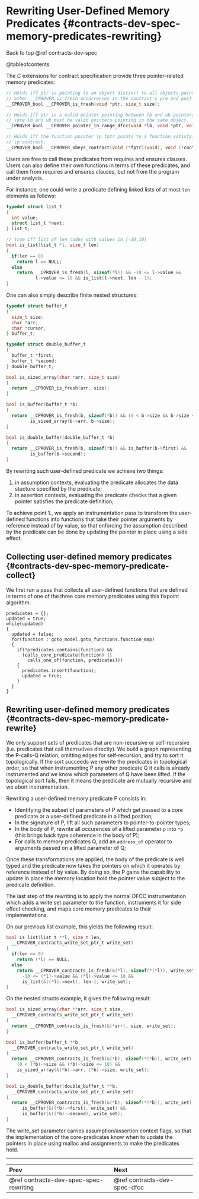 # Rewriting User-Defined Memory Predicates {#contracts-dev-spec-memory-predicates-rewriting}

Back to top @ref contracts-dev-spec

@tableofcontents

The C extensions for contract specification provide three pointer-related memory
predicates:

```c
// Holds iff ptr is pointing to an object distinct to all objects pointed to by
// other __CPROVER_is_fresh occurrences in the contract's pre and post conditions
__CPROVER_bool __CPROVER_is_fresh(void *ptr, size_t size);

// Holds iff ptr is a valid pointer pointing between lb and ub pointers.
// \pre lb and ub must be valid pointers pointing in the same object.
__CPROVER_bool __CPROVER_pointer_in_range_dfcc(void *lb, void *ptr, void *ub);

// Holds iff the function pointer \p fptr points to a function satisfying
// \p contract.
__CPROVER_bool __CPROVER_obeys_contract(void (*fptr)(void), void (*contract)(void));
```

Users are free to call these predicates from requires and ensures clauses.
Users can also define their own functions in terms of these predicates, and call
them from requires and ensures clauses, but not from the program under analysis.

For instance, one could write a predicate defining linked lists of at most `len`
elements as follows:

```c
typedef struct list_t
{
  int value;
  struct list_t *next;
} list_t;

// true iff list of len nodes with values in [-10,10]
bool is_list(list_t *l, size_t len)
{
  if(len == 0)
    return l == NULL;
  else
    return __CPROVER_is_fresh(l, sizeof(*l)) && -10 <= l->value &&
           l->value <= 10 && is_list(l->next, len - 1);
}
```

One can also simply describe finite nested structures:

```c
typedef struct buffer_t
{
  size_t size;
  char *arr;
  char *cursor;
} buffer_t;

typedef struct double_buffer_t
{
  buffer_t *first;
  buffer_t *second;
} double_buffer_t;

bool is_sized_array(char *arr, size_t size)
{
  return __CPROVER_is_fresh(arr, size);
}

bool is_buffer(buffer_t *b)
{
  return __CPROVER_is_fresh(b, sizeof(*b)) && (0 < b->size && b->size <= 10) &&
         is_sized_array(b->arr, b->size);
}

bool is_double_buffer(double_buffer_t *b)
{
  return __CPROVER_is_fresh(b, sizeof(*b)) && is_buffer(b->first) &&
         is_buffer(b->second);
}
```

By rewriting such user-defined predicate we achieve two things:
1. in assumption contexts, evaluating the predicate allocates the data stucture
  specified by the predicate;
2. in assertion contexts, evaluating the predicate checks that a given pointer
  satisfies the predicate definition;

To achieve point 1., we apply an instrumentation pass to transform the
user-defined functions into functions that take their pointer arguments by
reference instead of by value, so that enforcing the assumption described by the
predicate can be done by updating the pointer in place using a side effect.

## Collecting user-defined memory predicates {#contracts-dev-spec-memory-predicate-collect}

We first run a pass that collects all user-defined functions that are defined
in terms of one of the three core memory predicates using this fixpoint
algorithm:

```
predicates = {};
updated = true;
while(updated)
{
  updated = false;
  for(function : goto_model.goto_functions.function_map)
  {
    if(!predicates.contains(function) &&
      (calls_core_predicate(function) ||
        calls_one_of(function, predicates)))
    {
      predicates.insert(function);
      updated = true;
    }
  }
}
```

## Rewriting user-defined memory predicates {#contracts-dev-spec-memory-predicate-rewrite}

We only support sets of predicates that are non-recursive or self-recursive
(i.e. predicates that call themselves directly).
We build a graph representing the P-calls-Q relation, omitting edges for
self-recursion, and try to sort it topologically. If the sort succeeds we
rewrite the predicates in topological order, so that when instrumenting P any
other predicate Q it calls is already instrumented and we know which parameters
of Q have been lifted. If the topological sort fails, then it means the predicate
are mutually recursive and we abort instrumentation.

Rewriting a user-defined memory predicate P consists in:
- Identifying the subset of parameters of P which get passed to a core predicate
  or a user-defined predicate in a lifted position;
- In the signature of P, lift all such parameters to pointer-to-pointer types;
- In the body of P, rewrite all occurences of a lifted parameter `p` into `*p`
  (this brings back type coherence in the body of P);
- For calls to memory predicates Q, add an `address_of` operator to arguments
  passed on a lifted parameter of Q;

Once these transformations are applied, the body of the predicate is well typed
and the predicate now takes the pointers on which it operates by reference
instead of by value. By doing so, the P gains the capability to update in place
the memory location hold the pointer value subject to the predicate definition.

The last step of the rewriting is to apply the normal DFCC instrumentation
which adds a write set parameter to the function, instruments it for side
effect checking, and maps core memory predicates to their implementations.

On our previous list example, this yields the following result:

```c
bool is_list(list_t **l, size_t len,
  __CPROVER_contracts_write_set_ptr_t write_set)
{
  if(len == 0)
    return (*l) == NULL;
  else
    return __CPROVER_contracts_is_fresh(&(*l), sizeof(*(*l)), write_set) &&
      -10 <= (*l)->value && (*l)->value <= 10 &&
      is_list(&((*l)->next), len-1, write_set);
}
```

On the nested structs example, it gives the following result:

```c
bool is_sized_array(char **arr, size_t size,
  __CPROVER_contracts_write_set_ptr_t write_set)
{
  return __CPROVER_contracts_is_fresh(&(*arr), size, write_set);
}

bool is_buffer(buffer_t **b,
  __CPROVER_contracts_write_set_ptr_t write_set)
{
  return __CPROVER_contracts_is_fresh(&(*b), sizeof(*(*b)), write_set) &&
    (0 < (*b)->size && (*b)->size <= 10) &&
    is_sized_array(&(*b)->arr, (*b)->size, write_set);
}

bool is_double_buffer(double_buffer_t **b,
  __CPROVER_contracts_write_set_ptr_t write_set)
{
  return __CPROVER_contracts_is_fresh(&(*b), sizeof(*(*b)), write_set) &&
      is_buffer(&((*b)->first), write_set) &&
      is_buffer(&((*b)->second), write_set);
}
```

The write_set parameter carries assumption/assertion context flags, so that the
implementation of the core-predicates know when to update the pointers in place
using malloc and assignments to make the predicates hold.

---
 Prev | Next
:-----|:------
 @ref contracts-dev-spec-spec-rewriting | @ref contracts-dev-spec-dfcc